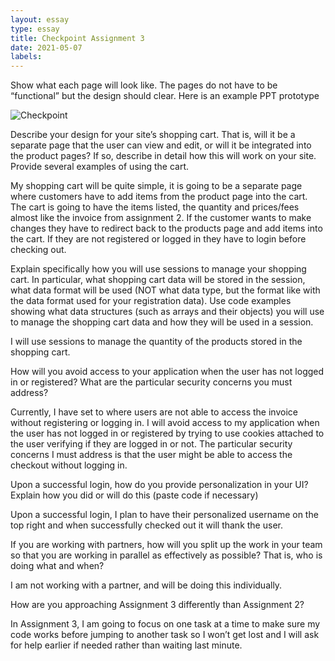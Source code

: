 ```yaml
---
layout: essay
type: essay
title: Checkpoint Assignment 3
date: 2021-05-07
labels:
---
```

Show what each page will look like. The pages do not have to be “functional” but the design should clear. Here is an example PPT prototype

![Checkpoint](https://user-images.githubusercontent.com/43251020/117532067-6d0ad300-af81-11eb-959d-f9641a14cb7a.png)

Describe your design for your site’s shopping cart. That is, will it be a separate page that the user can view and edit, or will it be integrated into the product pages? If so, describe in detail how this will work on your site. Provide several examples of using the cart.

My shopping cart will be quite simple, it is going to be a separate page where customers have to add items from the product page into the cart. The cart is going to have the items listed, the quantity and prices/fees almost like the invoice from assignment 2. If the customer wants to make changes they have to redirect back to the products page and add items into the cart. If they are not registered or logged in they have to login before checking out.

Explain specifically how you will use sessions to manage your shopping cart. In particular, what shopping cart data will be stored in the session, what data format will be used (NOT what data type, but the format like with the data format used for your registration data). Use code examples showing what data structures (such as arrays and their objects) you will use to manage the shopping cart data and how they will be used in a session.

I will use sessions to manage the quantity of the products stored in the shopping cart.

How will you avoid access to your application when the user has not logged in or registered? What are the particular security concerns you must address?

Currently, I have set to where users are not able to access the invoice without registering or logging in. I will avoid access to my application when the user has not logged in or registered by trying to use cookies attached to the user verifying if they are logged in or not. The particular security concerns I must address is that the user might be able to access the checkout without logging in.

Upon a successful login, how do you provide personalization in your UI? Explain how you did or will do this (paste code if necessary)

Upon a successful login, I plan to have their personalized username on the top right and when successfully checked out it will thank the user.

If you are working with partners, how will you split up the work in your team so that you are working in parallel as effectively as possible? That is, who is doing what and when?

I am not working with a partner, and will be doing this individually.

How are you approaching Assignment 3 differently than Assignment 2?

In Assignment 3, I am going to focus on one task at a time to make sure my code works before jumping to another task so I won’t get lost and I will ask for help earlier if needed rather than waiting last minute.
